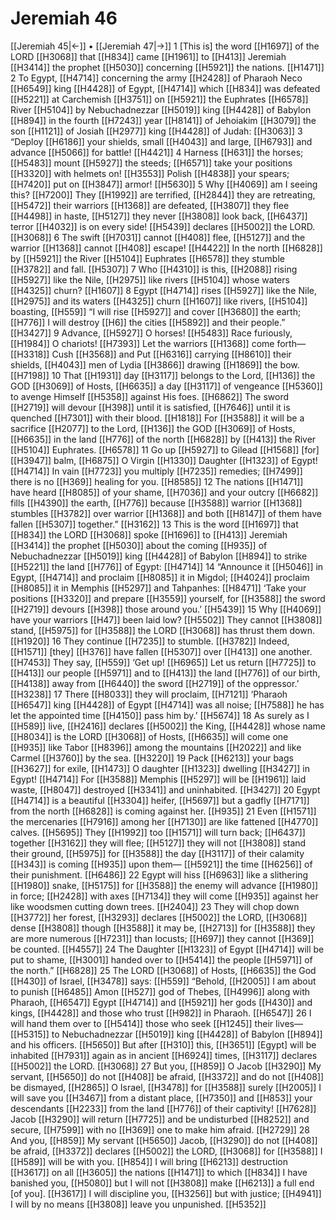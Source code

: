 # Jeremiah 46
[[Jeremiah 45|←]] • [[Jeremiah 47|→]]
1 [This is] the word [[H1697]] of the LORD [[H3068]] that [[H834]] came [[H1961]] to [[H413]] Jeremiah [[H3414]] the prophet [[H5030]] concerning [[H5921]] the nations. [[H1471]] 
2 To Egypt, [[H4714]] concerning the army [[H2428]] of Pharaoh Neco [[H6549]] king [[H4428]] of Egypt, [[H4714]] which [[H834]] was defeated [[H5221]] at Carchemish [[H3751]] on [[H5921]] the Euphrates [[H6578]] River [[H5104]] by Nebuchadnezzar [[H5019]] king [[H4428]] of Babylon [[H894]] in the fourth [[H7243]] year [[H8141]] of Jehoiakim [[H3079]] the son [[H1121]] of Josiah [[H2977]] king [[H4428]] of Judah: [[H3063]] 
3 “Deploy [[H6186]] your shields, small [[H4043]] and large, [[H6793]] and advance [[H5066]] for battle! [[H4421]] 
4 Harness [[H631]] the horses; [[H5483]] mount [[H5927]] the steeds; [[H6571]] take your positions [[H3320]] with helmets on! [[H3553]] Polish [[H4838]] your spears; [[H7420]] put on [[H3847]] armor! [[H5630]] 
5 Why [[H4069]] am I seeing this? [[H7200]] They [[H1992]] are terrified, [[H2844]] they are retreating, [[H5472]] their warriors [[H1368]] are defeated, [[H3807]] they flee [[H4498]] in haste, [[H5127]] they never [[H3808]] look back, [[H6437]] terror [[H4032]] is on every side! [[H5439]] declares [[H5002]] the LORD. [[H3068]] 
6 The swift [[H7031]] cannot [[H408]] flee, [[H5127]] and the warrior [[H1368]] cannot [[H408]] escape! [[H4422]] In the north [[H6828]] by [[H5921]] the River [[H5104]] Euphrates [[H6578]] they stumble [[H3782]] and fall. [[H5307]] 
7 Who [[H4310]] is this, [[H2088]] rising [[H5927]] like the Nile, [[H2975]] like rivers [[H5104]] whose waters [[H4325]] churn? [[H1607]] 
8 Egypt [[H4714]] rises [[H5927]] like the Nile, [[H2975]] and its waters [[H4325]] churn [[H1607]] like rivers, [[H5104]] boasting, [[H559]] “I will rise [[H5927]] and cover [[H3680]] the earth; [[H776]] I will destroy [[H6]] the cities [[H5892]] and their people.” [[H3427]] 
9 Advance, [[H5927]] O horses! [[H5483]] Race furiously, [[H1984]] O chariots! [[H7393]] Let the warriors [[H1368]] come forth— [[H3318]] Cush [[H3568]] and Put [[H6316]] carrying [[H8610]] their shields, [[H4043]] men of Lydia [[H3866]] drawing [[H1869]] the bow. [[H7198]] 
10 That [[H1931]] day [[H3117]] belongs to the Lord, [[H136]] the GOD [[H3069]] of Hosts, [[H6635]] a day [[H3117]] of vengeance [[H5360]] to avenge Himself [[H5358]] against His foes. [[H6862]] The sword [[H2719]] will devour [[H398]] until it is satisfied, [[H7646]] until it is quenched [[H7301]] with their blood. [[H1818]] For [[H3588]] it will be a sacrifice [[H2077]] to the Lord, [[H136]] the GOD [[H3069]] of Hosts, [[H6635]] in the land [[H776]] of the north [[H6828]] by [[H413]] the River [[H5104]] Euphrates. [[H6578]] 
11 Go up [[H5927]] to Gilead [[H1568]] [for] [[H3947]] balm, [[H6875]] O Virgin [[H1330]] Daughter [[H1323]] of Egypt! [[H4714]] In vain [[H7723]] you multiply [[H7235]] remedies; [[H7499]] there is no [[H369]] healing for you. [[H8585]] 
12 The nations [[H1471]] have heard [[H8085]] of your shame, [[H7036]] and your outcry [[H6682]] fills [[H4390]] the earth, [[H776]] because [[H3588]] warrior [[H1368]] stumbles [[H3782]] over warrior [[H1368]] and both [[H8147]] of them have fallen [[H5307]] together.” [[H3162]] 
13 This is the word [[H1697]] that [[H834]] the LORD [[H3068]] spoke [[H1696]] to [[H413]] Jeremiah [[H3414]] the prophet [[H5030]] about the coming [[H935]] of Nebuchadnezzar [[H5019]] king [[H4428]] of Babylon [[H894]] to strike [[H5221]] the land [[H776]] of Egypt: [[H4714]] 
14 “Announce it [[H5046]] in Egypt, [[H4714]] and proclaim [[H8085]] it in Migdol; [[H4024]] proclaim [[H8085]] it in Memphis [[H5297]] and Tahpanhes: [[H8471]] ‘Take your positions [[H3320]] and prepare [[H3559]] yourself,  for [[H3588]] the sword [[H2719]] devours [[H398]] those around you.’ [[H5439]] 
15 Why [[H4069]] have your warriors [[H47]] been laid low? [[H5502]] They cannot [[H3808]] stand, [[H5975]] for [[H3588]] the LORD [[H3068]] has thrust them down. [[H1920]] 
16 They continue [[H7235]] to stumble. [[H3782]] Indeed, [[H1571]] [they] [[H376]] have fallen [[H5307]] over [[H413]] one another. [[H7453]] They say, [[H559]] ‘Get up! [[H6965]] Let us return [[H7725]] to [[H413]] our people [[H5971]] and to [[H413]] the land [[H776]] of our birth, [[H4138]] away from [[H6440]] the sword [[H2719]] of the oppressor.’ [[H3238]] 
17 There [[H8033]] they will proclaim, [[H7121]] ‘Pharaoh [[H6547]] king [[H4428]] of Egypt [[H4714]] was all noise; [[H7588]] he has let the appointed time [[H4150]] pass him by.’ [[H5674]] 
18 As surely as I [[H589]] live, [[H2416]] declares [[H5002]] the King, [[H4428]] whose name [[H8034]] is the LORD [[H3068]] of Hosts, [[H6635]] will come one [[H935]] like Tabor [[H8396]] among the mountains [[H2022]] and like Carmel [[H3760]] by the sea. [[H3220]] 
19 Pack [[H6213]] your bags [[H3627]] for exile, [[H1473]] O daughter [[H1323]] dwelling [[H3427]] in Egypt! [[H4714]] For [[H3588]] Memphis [[H5297]] will be [[H1961]] laid waste, [[H8047]] destroyed [[H3341]] and uninhabited. [[H3427]] 
20 Egypt [[H4714]] is a beautiful [[H3304]] heifer, [[H5697]] but a gadfly [[H7171]] from the north [[H6828]] is coming against her. [[H935]] 
21 Even [[H1571]] the mercenaries [[H7916]] among her [[H7130]] are like fattened [[H4770]] calves. [[H5695]] They [[H1992]] too [[H1571]] will turn back; [[H6437]] together [[H3162]] they will flee; [[H5127]] they will not [[H3808]] stand their ground, [[H5975]] for [[H3588]] the day [[H3117]] of their calamity [[H343]] is coming [[H935]] upon them— [[H5921]] the time [[H6256]] of their punishment. [[H6486]] 
22 Egypt will hiss [[H6963]] like a slithering [[H1980]] snake, [[H5175]] for [[H3588]] the enemy will advance [[H1980]] in force; [[H2428]] with axes [[H7134]] they will come [[H935]] against her  like woodsmen cutting down trees. [[H2404]] 
23 They will chop down [[H3772]] her forest, [[H3293]] declares [[H5002]] the LORD, [[H3068]] dense [[H3808]] though [[H3588]] it may be, [[H2713]] for [[H3588]] they are more numerous [[H7231]] than locusts; [[H697]] they cannot [[H369]] be counted. [[H4557]] 
24 The Daughter [[H1323]] of Egypt [[H4714]] will be put to shame, [[H3001]] handed over to [[H5414]] the people [[H5971]] of the north.” [[H6828]] 
25 The LORD [[H3068]] of Hosts, [[H6635]] the God [[H430]] of Israel, [[H3478]] says: [[H559]] “Behold, [[H2005]] I am about to punish [[H6485]] Amon [[H527]] god of Thebes, [[H4996]] along with Pharaoh, [[H6547]] Egypt [[H4714]] and [[H5921]] her gods [[H430]] and kings, [[H4428]] and those who trust [[H982]] in Pharaoh. [[H6547]] 
26 I will hand them over to [[H5414]] those who seek [[H1245]] their lives— [[H5315]] to Nebuchadnezzar [[H5019]] king [[H4428]] of Babylon [[H894]] and his officers. [[H5650]] But after [[H310]] this, [[H3651]] [Egypt] will be inhabited [[H7931]] again as in ancient [[H6924]] times, [[H3117]] declares [[H5002]] the LORD. [[H3068]] 
27 But you, [[H859]] O Jacob [[H3290]] My servant, [[H5650]] do not [[H408]] be afraid, [[H3372]] and do not [[H408]] be dismayed, [[H2865]] O Israel, [[H3478]] for [[H3588]] surely [[H2005]] I will save you [[H3467]] from a distant place, [[H7350]] and [[H853]] your descendants [[H2233]] from the land [[H776]] of their captivity! [[H7628]] Jacob [[H3290]] will return [[H7725]] and be undisturbed [[H8252]] and secure, [[H7599]] with no [[H369]] one to make him afraid. [[H2729]] 
28 And you, [[H859]] My servant [[H5650]] Jacob, [[H3290]] do not [[H408]] be afraid, [[H3372]] declares [[H5002]] the LORD, [[H3068]] for [[H3588]] I [[H589]] will be with you. [[H854]] I will bring [[H6213]] destruction [[H3617]] on all [[H3605]] the nations [[H1471]] to which [[H834]] I have banished you, [[H5080]] but I will not [[H3808]] make [[H6213]] a full end [of you]. [[H3617]] I will discipline you, [[H3256]] but with justice; [[H4941]] I will by no means [[H3808]] leave you unpunished. [[H5352]] 
